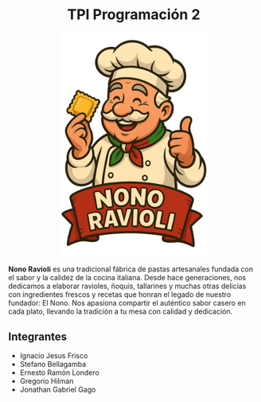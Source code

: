 <h1 align="center">TPI Programación 2</h1>

<p align="center">
  <img src="img/NonoRavioli.png" alt="Logo de Nono Ravioli" width="300">
</p>

**Nono Ravioli** es una tradicional fábrica de pastas artesanales fundada con el sabor y la calidez de la cocina italiana. Desde hace generaciones, nos dedicamos a elaborar ravioles, ñoquis, tallarines y muchas otras delicias con ingredientes frescos y recetas que honran el legado de nuestro fundador: El Nono. Nos apasiona compartir el auténtico sabor casero en cada plato, llevando la tradición a tu mesa con calidad y dedicación.

## Integrantes

- Ignacio Jesus Frisco  
- Stefano Bellagamba  
- Ernesto Ramón Londero  
- Gregorio Hilman  
- Jonathan Gabriel Gago
